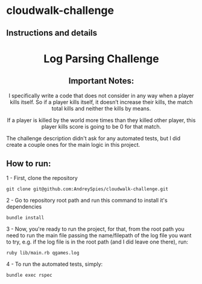 # cloudwalk-challenge

## Instructions and details
<h1 align="center">Log Parsing Challenge</h1>

<h2 align="center">Important Notes:</h2>
<p align="center">I specifically write a code that does not consider in any way when a player kills itself. So if a player kills itself, it doesn’t increase their kills, the match total kills and neither the kills by means.</p>
<p align="center">If a player is killed by the world more times than they killed other player, this player kills score is going to be 0 for that match.</p>
<p>The challenge description didn't ask for any automated tests, but I did create a couple ones for the main logic in this project.</p>

<h2> How to run: </h2>

1 - First, clone the repository

```git clone git@github.com:AndreySpies/cloudwalk-challenge.git```

2 - Go to repository root path and run this command to install it's dependencies

```bundle install```

3 - Now, you're ready to run the project, for that, from the root path you need to run the main file passing the name/filepath of the log file you want to try, e.g. if the log file is in the root path (and I did leave one there), run:

```ruby lib/main.rb qgames.log```

4 - To run the automated tests, simply:

```bundle exec rspec```
